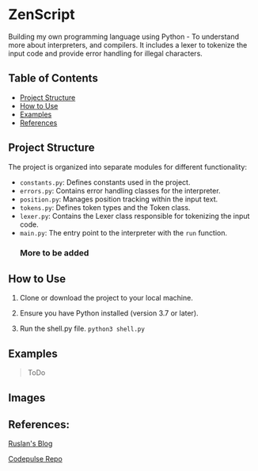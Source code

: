 # ZenScript
Building my own programming language using Python - To understand more about interpreters, and compilers. It includes a lexer to tokenize the input code and provide error handling for illegal characters.

## Table of Contents
- [Project Structure](#project-structure)
- [How to Use](#how-to-use)
- [Examples](#examples)
- [References](#references)

## Project Structure

The project is organized into separate modules for different functionality:

- `constants.py`: Defines constants used in the project.
- `errors.py`: Contains error handling classes for the interpreter.
- `position.py`: Manages position tracking within the input text.
- `tokens.py`: Defines token types and the Token class.
- `lexer.py`: Contains the Lexer class responsible for tokenizing the input code.
- `main.py`: The entry point to the interpreter with the `run` function.
  ### More to be added

## How to Use

1. Clone or download the project to your local machine.

2. Ensure you have Python installed (version 3.7 or later).

3. Run the shell.py file. ``` python3 shell.py ```


## Examples
>ToDo

## Images




## References:

[Ruslan's Blog](https://ruslanspivak.com/lsbasi-part1/)

[Codepulse Repo](https://github.com/davidcallanan/py-myopl-code)